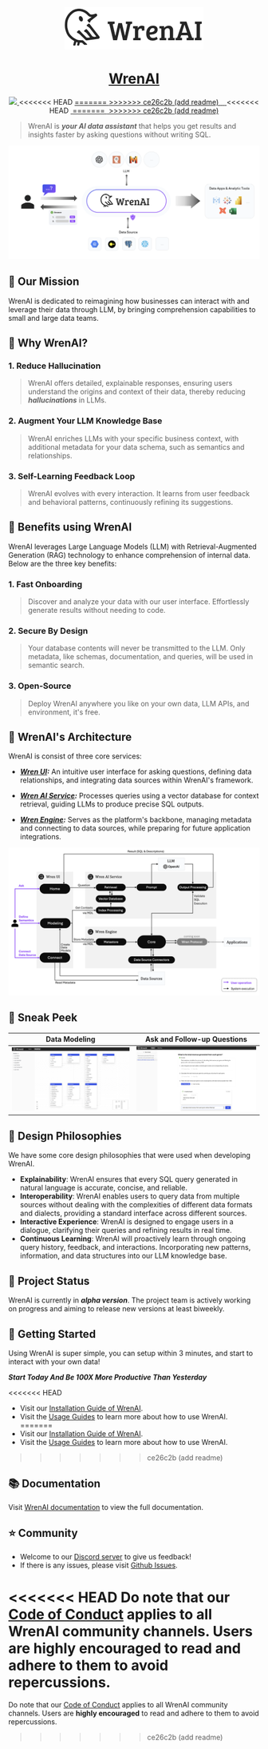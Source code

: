 

<p align="center">
  <a href="https://getwren.ai">
    <picture>
      <source media="(prefers-color-scheme: light)" srcset="./misc/wrenai_logo.png">
      <img src="./misc/wrenai_logo.png">
    </picture>
    <h1 align="center">WrenAI</h1>
  </a>
</p>

<p align="center">
  <a aria-label="Canner" href="https://cannerdata.com/">
    <img src="https://img.shields.io/badge/%F0%9F%A7%A1-Made%20by%20Canner-blue?style=for-the-badge">
  </a>
<<<<<<< HEAD
  <a aria-label="Releases" href="https://github.com/canner/WrenAI/releases">
=======
  <a aria-label="NPM version" href="https://github.com/canner/WrenAI/releases">
>>>>>>> ce26c2b (add readme)
    <img alt="" src="https://img.shields.io/github/v/release/canner/WrenAI?logo=github&label=GitHub%20Release&color=blue&style=for-the-badge">
  </a>
  <a aria-label="License" href="https://github.com/Canner/WrenAI/blob/main/LICENSE">
    <img alt="" src="https://img.shields.io/github/license/canner/WrenAI?color=blue&style=for-the-badge">
  </a>
  <a aria-label="Join the community on GitHub" href="https://discord.gg/5DvshJqG8Z">
    <img alt="" src="https://img.shields.io/badge/-JOIN%20THE%20COMMUNITY-blue?style=for-the-badge&logo=discord&logoColor=white&labelColor=grey&logoWidth=20">
  </a>
<<<<<<< HEAD
  <a aria-label="Follow us" href="https://x.com/getwrenai">
    <img alt="" src="https://img.shields.io/badge/-@getwrenai-blue?style=for-the-badge&logo=x&logoColor=white&labelColor=gray&logoWidth=20">
=======
  <a aria-label="Follow us" href="https://x.com/wrenai">
    <img alt="" src="https://img.shields.io/badge/-@wrenai-blue?style=for-the-badge&logo=x&logoColor=white&labelColor=gray&logoWidth=20">
>>>>>>> ce26c2b (add readme)
  </a>
</p>


> WrenAI is ***your AI data assistant*** that helps you get results and insights faster by asking questions without writing SQL.

![wrenai_overview](./misc/wrenai_overview.png)

## 🎯 Our Mission

WrenAI is dedicated to reimagining how businesses can interact with and leverage their data through LLM, by bringing comprehension capabilities to small and large data teams.

## 👊 Why WrenAI?

### 1. Reduce Hallucination

> WrenAI offers detailed, explainable responses, ensuring users understand the origins and context of their data, thereby reducing ***hallucinations*** in LLMs.

### 2. Augment Your LLM Knowledge Base

> WrenAI enriches LLMs with your specific business context, with additional metadata for your data schema, such as semantics and relationships.

### 3. Self-Learning Feedback Loop

> WrenAI evolves with every interaction. It learns from user feedback and behavioral patterns, continuously refining its suggestions.

## 🤔 Benefits using WrenAI

WrenAI leverages Large Language Models (LLM) with Retrieval-Augmented Generation (RAG) technology to enhance comprehension of internal data.  Below are the three key benefits:

### 1. Fast Onboarding

> Discover and analyze your data with our user interface. Effortlessly generate results without needing to code.

### 2. Secure By Design

> Your database contents will never be transmitted to the LLM. Only metadata, like schemas, documentation, and queries, will be used in semantic search.

### 3. Open-Source

> Deploy WrenAI anywhere you like on your own data, LLM APIs, and environment, it's free.

## 🤖 WrenAI's Architecture

WrenAI is consist of three core services:

- ***[Wren UI](https://github.com/Canner/WrenAI/tree/main/wren-ui):*** An intuitive user interface for asking questions, defining data relationships, and integrating data sources within WrenAI's framework.

- ***[Wren AI Service](https://github.com/Canner/WrenAI/tree/main/wren-ai-service):*** Processes queries using a vector database for context retrieval, guiding LLMs to produce precise SQL outputs.

- ***[Wren Engine](https://github.com/Canner/wren-engine):*** Serves as the platform's backbone, managing metadata and connecting to data sources, while preparing for future application integrations.

![wrenai_works](./misc/how_wrenai_works.png)

## 🫣 Sneak Peek

|  Data Modeling   | Ask and Follow-up Questions  |
|  ----  | ----  |
| ![preview_model](./misc/preview_model.png)  | ![preview_ask](./misc/preview_ask.png) |

## 🤞 Design Philosophies

We have some core design philosophies that were used when developing WrenAI.

- **Explainability**: WrenAI ensures that every SQL query generated in natural language is accurate, concise, and reliable.
- **Interoperability**: WrenAI enables users to query data from multiple sources without dealing with the complexities of different data formats and dialects, providing a standard interface across different sources.
- **Interactive Experience**: WrenAI is designed to engage users in a dialogue, clarifying their queries and refining results in real time.
- **Continuous Learning**: WrenAI will proactively learn through ongoing query history, feedback, and interactions. Incorporating new patterns, information, and data structures into our LLM knowledge base.

## 🚧 Project Status

WrenAI is currently in ***alpha version***. The project team is actively working on progress and aiming to release new versions at least biweekly.

## 🚀 Getting Started

Using WrenAI is super simple, you can setup within 3 minutes, and start to interact with your own data!

***Start Today And Be 100X More Productive Than Yesterday***

<<<<<<< HEAD
- Visit our [Installation Guide of WrenAI](http://docs.getwren.ai/installation).
- Visit the [Usage Guides](http://docs.getwren.ai/guide/connect/overview) to learn more about how to use WrenAI.
=======
- Visit our [Installation Guide of WrenAI](https://docs.getwren.ai/).
- Visit the [Usage Guides](https://docs.getwren.ai/) to learn more about how to use WrenAI.
>>>>>>> ce26c2b (add readme)

## 📚 Documentation

Visit [WrenAI documentation](https://docs.getwren.ai) to view the full documentation.

## ⭐️ Community

- Welcome to our [Discord server](https://discord.gg/5DvshJqG8Z) to give us feedback!
- If there is any issues, please visit [Github Issues](https://github.com/Canner/WrenAI/issues).

<<<<<<< HEAD
Do note that our [Code of Conduct](./CODE_OF_CONDUCT.md) applies to all WrenAI community channels. Users are **highly encouraged** to read and adhere to them to avoid repercussions.
=======
Do note that our [Code of Conduct](https://github.com/canner/WrenAI/blob/canary/CODE_OF_CONDUCT.md) applies to all WrenAI community channels. Users are **highly encouraged** to read and adhere to them to avoid repercussions.
>>>>>>> ce26c2b (add readme)
